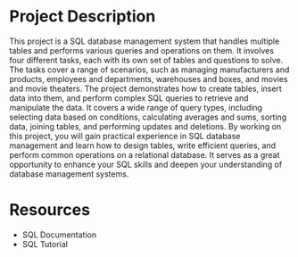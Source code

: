 # Project Description

This project is a SQL database management system that handles multiple tables and performs various queries and operations on them. It involves four different tasks, each with its own set of tables and questions to solve. The tasks cover a range of scenarios, such as managing manufacturers and products, employees and departments, warehouses and boxes, and movies and movie theaters.
The project demonstrates how to create tables, insert data into them, and perform complex SQL queries to retrieve and manipulate the data. It covers a wide range of query types, including selecting data based on conditions, calculating averages and sums, sorting data, joining tables, and performing updates and deletions.
By working on this project, you will gain practical experience in SQL database management and learn how to design tables, write efficient queries, and perform common operations on a relational database. It serves as a great opportunity to enhance your SQL skills and deepen your understanding of database management systems.



# Resources

* SQL Documentation
* SQL Tutorial
